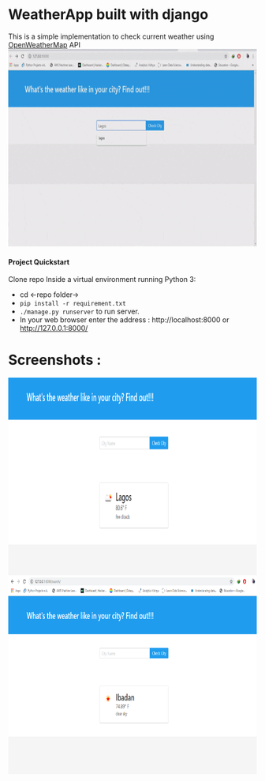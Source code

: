 # WeatherApp built with django
This is a simple implementation to check current weather using <a href="https://openweathermap.org/">OpenWeatherMap</a> API
<img src="screenshot/ezgif.com-optimize.gif" height="400" width="800">

#### Project Quickstart
Clone repo 
Inside a virtual environment running Python 3:
- cd <-repo folder->
- `pip install -r requirement.txt`
- `./manage.py runserver` to run server.
- In your web browser enter the address : http://localhost:8000 or http://127.0.0.1:8000/

# Screenshots : 
<img src="screenshot/Screenshot (70).png" height="400" width="800">
<img src="screenshot/Screenshot (69).png" height="400" width="800">

